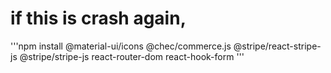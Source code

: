 # if this is crash again,
'''npm install @material-ui/icons @chec/commerce.js 
@stripe/react-stripe-js @stripe/stripe-js 
react-router-dom react-hook-form
'''
